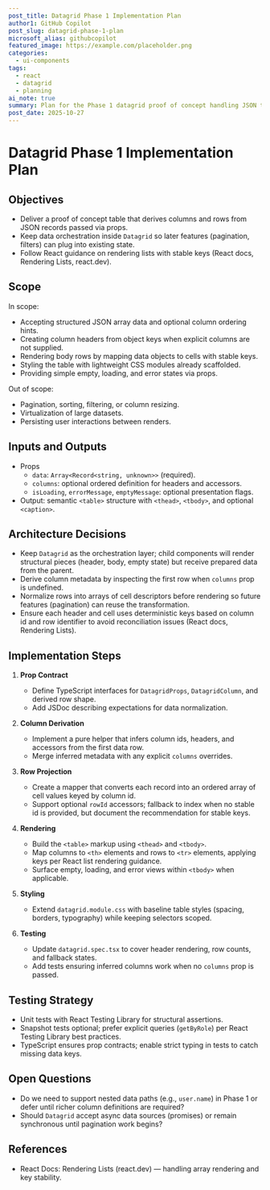 ```yaml
---
post_title: Datagrid Phase 1 Implementation Plan
author1: GitHub Copilot
post_slug: datagrid-phase-1-plan
microsoft_alias: githubcopilot
featured_image: https://example.com/placeholder.png
categories:
  - ui-components
tags:
  - react
  - datagrid
  - planning
ai_note: true
summary: Plan for the Phase 1 datagrid proof of concept handling JSON table data.
post_date: 2025-10-27
---
```


# Datagrid Phase 1 Implementation Plan

## Objectives

- Deliver a proof of concept table that derives columns and rows from JSON
  records passed via props.
- Keep data orchestration inside `Datagrid` so later features (pagination,
  filters) can plug into existing state.
- Follow React guidance on rendering lists with stable keys (React docs,
  Rendering Lists, react.dev).

## Scope

In scope:

- Accepting structured JSON array data and optional column ordering hints.
- Creating column headers from object keys when explicit columns are not
  supplied.
- Rendering body rows by mapping data objects to cells with stable keys.
- Styling the table with lightweight CSS modules already scaffolded.
- Providing simple empty, loading, and error states via props.

Out of scope:

- Pagination, sorting, filtering, or column resizing.
- Virtualization of large datasets.
- Persisting user interactions between renders.

## Inputs and Outputs

- Props
  - `data`: `Array<Record<string, unknown>>` (required).
  - `columns`: optional ordered definition for headers and accessors.
  - `isLoading`, `errorMessage`, `emptyMessage`: optional presentation flags.
- Output: semantic `<table>` structure with `<thead>`, `<tbody>`, and optional
  `<caption>`.

## Architecture Decisions

- Keep `Datagrid` as the orchestration layer; child components will render
  structural pieces (header, body, empty state) but receive prepared data from
  the parent.
- Derive column metadata by inspecting the first row when `columns` prop is
  undefined.
- Normalize rows into arrays of cell descriptors before rendering so future
  features (pagination) can reuse the transformation.
- Ensure each header and cell uses deterministic keys based on column id and
  row identifier to avoid reconciliation issues (React docs, Rendering Lists).

## Implementation Steps

1. **Prop Contract**
   - Define TypeScript interfaces for `DatagridProps`, `DatagridColumn`, and
     derived row shape.
   - Add JSDoc describing expectations for data normalization.

2. **Column Derivation**
   - Implement a pure helper that infers column ids, headers, and accessors from
     the first data row.
   - Merge inferred metadata with any explicit `columns` overrides.

3. **Row Projection**
   - Create a mapper that converts each record into an ordered array of cell
     values keyed by column id.
   - Support optional `rowId` accessors; fallback to index when no stable id is
     provided, but document the recommendation for stable keys.

4. **Rendering**
   - Build the `<table>` markup using `<thead>` and `<tbody>`.
   - Map columns to `<th>` elements and rows to `<tr>` elements, applying keys
     per React list rendering guidance.
   - Surface empty, loading, and error views within `<tbody>` when applicable.

5. **Styling**
   - Extend `datagrid.module.css` with baseline table styles (spacing, borders,
     typography) while keeping selectors scoped.

6. **Testing**
   - Update `datagrid.spec.tsx` to cover header rendering, row counts, and
     fallback states.
   - Add tests ensuring inferred columns work when no `columns` prop is passed.

## Testing Strategy

- Unit tests with React Testing Library for structural assertions.
- Snapshot tests optional; prefer explicit queries (`getByRole`) per React
  Testing Library best practices.
- TypeScript ensures prop contracts; enable strict typing in tests to catch
  missing data keys.

## Open Questions

- Do we need to support nested data paths (e.g., `user.name`) in Phase 1 or
  defer until richer column definitions are required?
- Should `Datagrid` accept async data sources (promises) or remain synchronous
  until pagination work begins?

## References

- React Docs: Rendering Lists (react.dev) — handling array rendering and key
  stability.
